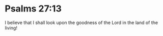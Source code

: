 # Psalms 27:13

I believe that I shall look upon the goodness of the Lord in the land of the living!
